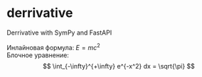 # derrivative
Derrivative with SymPy and FastAPI

Инлайновая формула: $E=mc^2$  
Блочное уравнение:  
$$  
\int_{-\infty}^{+\infty} e^{-x^2} dx = \sqrt{\pi}  
$$  
